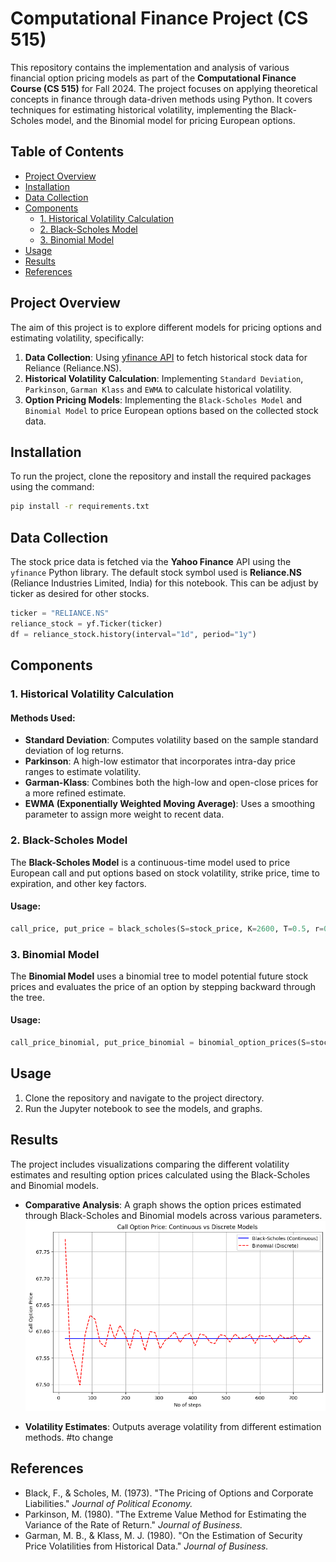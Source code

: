 # Computational Finance Project (CS 515)

This repository contains the implementation and analysis of various financial option pricing models as part of the **Computational Finance Course (CS 515)** for Fall 2024. The project focuses on applying theoretical concepts in finance through data-driven methods using Python. It covers techniques for estimating historical volatility, implementing the Black-Scholes model, and the Binomial model for pricing European options.

## Table of Contents

- [Project Overview](#project-overview)
- [Installation](#installation)
- [Data Collection](#data-collection)
- [Components](#components)
    - [1. Historical Volatility Calculation](#1-historical-volatility-calculation)
    - [2. Black-Scholes Model](#2-black-scholes-model)
    - [3. Binomial Model](#3-binomial-model)
- [Usage](#usage)
- [Results](#results)
- [References](#references)

## Project Overview

The aim of this project is to explore different models for pricing options and estimating volatility, specifically:

1. **Data Collection**: Using [yfinance API](https://pypi.org/project/yfinance/) to fetch historical stock data for Reliance (Reliance.NS).
2. **Historical Volatility Calculation**: Implementing `Standard Deviation`, `Parkinson`, `Garman Klass` and `EWMA` to calculate historical volatility.
3. **Option Pricing Models**: Implementing the `Black-Scholes Model` and `Binomial Model` to price European options based on the collected stock data.

## Installation

To run the project, clone the repository and install the required packages using the command:

```bash
pip install -r requirements.txt
```

## Data Collection

The stock price data is fetched via the **Yahoo Finance** API using the `yfinance` Python library. The default stock symbol used is **Reliance.NS** (Reliance Industries Limited, India) for this notebook. This can be adjust by ticker as desired for other stocks.

```python
ticker = "RELIANCE.NS"
reliance_stock = yf.Ticker(ticker)
df = reliance_stock.history(interval="1d", period="1y")
```

## Components

### 1. Historical Volatility Calculation

#### Methods Used:

- **Standard Deviation**: Computes volatility based on the sample standard deviation of log returns.
- **Parkinson**: A high-low estimator that incorporates intra-day price ranges to estimate volatility.
- **Garman-Klass**: Combines both the high-low and open-close prices for a more refined estimate.
- **EWMA (Exponentially Weighted Moving Average)**: Uses a smoothing parameter to assign more weight to recent data.


### 2. Black-Scholes Model

The **Black-Scholes Model** is a continuous-time model used to price European call and put options based on stock volatility, strike price, time to expiration, and other key factors.

#### Usage:
```python
call_price, put_price = black_scholes(S=stock_price, K=2600, T=0.5, r=0.06, sigma=0.22)
```

### 3. Binomial Model

The **Binomial Model** uses a binomial tree to model potential future stock prices and evaluates the price of an option by stepping backward through the tree.

#### Usage:
```python
call_price_binomial, put_price_binomial = binomial_option_prices(S=stock_price, K=2600, T=0.5, r=0.06, sigma=0.22, steps=100)
```


## Usage

1. Clone the repository and navigate to the project directory.
2. Run the Jupyter notebook to see the models, and graphs.

## Results

The project includes visualizations comparing the different volatility estimates and resulting option prices calculated using the Black-Scholes and Binomial models.

- **Comparative Analysis**: A graph shows the option prices estimated through Black-Scholes and Binomial models across various parameters.
![Call Option Price vs time steps](call_option_price_vs_time_plot.png "Call Option Price (Continuous vs Discrete Models)")

- **Volatility Estimates**: Outputs average volatility from different estimation methods.  #to change

## References

- Black, F., & Scholes, M. (1973). "The Pricing of Options and Corporate Liabilities." *Journal of Political Economy.*
- Parkinson, M. (1980). "The Extreme Value Method for Estimating the Variance of the Rate of Return." *Journal of Business.*
- Garman, M. B., & Klass, M. J. (1980). "On the Estimation of Security Price Volatilities from Historical Data." *Journal of Business.*
